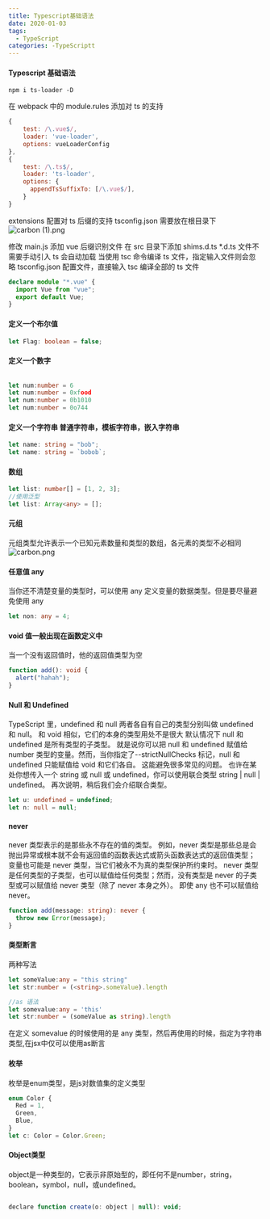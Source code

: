```yaml
---
title: Typescript基础语法
date: 2020-01-03
tags:
  - TypeScript
categories: -TypeScriptt
---
```


#### Typescript 基础语法

    npm i ts-loader -D

在 webpack 中的 module.rules 添加对 ts 的支持

```javascript
{
    test: /\.vue$/,
    loader: 'vue-loader',
    options: vueLoaderConfig
},
{
    test: /\.ts$/,
    loader: 'ts-loader',
    options: {
      appendTsSuffixTo: [/\.vue$/],
    }
}
```

extensions 配置对 ts 后缀的支持
tsconfig.json 需要放在根目录下
![carbon (1).png](https://i.loli.net/2019/11/29/FwbcuCVsU1MAdoq.png)

修改 main.js
添加 vue 后缀识别文件 在 src 目录下添加 shims.d.ts \*.d.ts 文件不需要手动引入 ts 会自动加载
当使用 tsc 命令编译 ts 文件，指定输入文件则会忽略 tsconfig.json 配置文件，直接输入 tsc 编译全部的 ts 文件

```typescript
declare module "*.vue" {
  import Vue from "vue";
  export default Vue;
}
```

#### 定义一个布尔值

```typescript
let Flag: boolean = false;
```

#### 定义一个数字

```typescript

let num:number = 6
let num:number = 0xfood
let num:number = 0b1010
let num:number = 0o744
```

#### 定义一个字符串 普通字符串，模板字符串，嵌入字符串

```typescript
let name: string = "bob";
let name: string = `bobob`;
```

#### 数组

```typescript
let list: number[] = [1, 2, 3];
//使用泛型
let list: Array<any> = [];
```

#### 元组

元组类型允许表示一个已知元素数量和类型的数组，各元素的类型不必相同
![carbon.png](https://i.loli.net/2019/11/29/yUPtTW2iVOlsJBZ.png)

#### 任意值 any

当你还不清楚变量的类型时，可以使用 any 定义变量的数据类型。但是要尽量避免使用 any

```typescript
let non: any = 4;
```

#### void 值一般出现在函数定义中

当一个没有返回值时，他的返回值类型为空

```typescript
function add(): void {
  alert("hahah");
}
```

#### Null 和 Undefined

TypeScript 里，undefined 和 null 两者各自有自己的类型分别叫做 undefined 和 null。 和 void 相似，它们的本身的类型用处不是很大
默认情况下 null 和 undefined 是所有类型的子类型。 就是说你可以把 null 和 undefined 赋值给 number 类型的变量。然而，当你指定了--strictNullChecks 标记，null 和 undefined 只能赋值给 void 和它们各自。 这能避免很多常见的问题。 也许在某处你想传入一个 string 或 null 或 undefined，你可以使用联合类型 string | null | undefined。 再次说明，稍后我们会介绍联合类型。

```typescript
let u: undefined = undefined;
let n: null = null;
```

#### never

never 类型表示的是那些永不存在的值的类型。 例如，never 类型是那些总是会抛出异常或根本就不会有返回值的函数表达式或箭头函数表达式的返回值类型； 变量也可能是 never 类型，当它们被永不为真的类型保护所约束时。
never 类型是任何类型的子类型，也可以赋值给任何类型；然而，没有类型是 never 的子类型或可以赋值给 never 类型（除了 never 本身之外）。 即使 any 也不可以赋值给 never。

```typescript
function add(message: string): never {
  throw new Error(message);
}
```

#### 类型断言

两种写法

```typescript
let someValue:any = "this string"
let str:number = (<string>.someValue).length

//as 语法
let somevalue:any = 'this'
let str:number = (someValue as string).length
```

在定义 somevalue 的时候使用的是 any 类型，然后再使用的时候，指定为字符串类型,在jsx中仅可以使用as断言

#### 枚举

枚举是enum类型，是js对数值集的定义类型

```javascript
enum Color {
  Red = 1,
  Green,
  Blue,
}
let c: Color = Color.Green;
```

#### Object类型

object是一种类型的，它表示非原始型的，即任何不是number，string，boolean，symbol，null，或undefined。

```javascript

declare function create(o: object | null): void;
```
